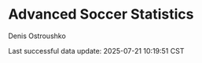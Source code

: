 # Advanced Soccer Statistics
Denis Ostroushko

<!-- gfm -->

Last successful data update: 2025-07-21 10:19:51 CST
